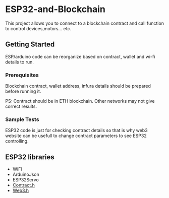 # ESP32-and-Blockchain

This project allows you to connect to a blockchain contract and call function to control devices,motors... etc.

## Getting Started

ESP/arduino code can be reorganize based on contract, wallet and wi-fi details to run.

### Prerequisites

Blockchain contract, wallet address, infura details should be prepared before running it.

PS: Contract should be in ETH blockchain. Other networks may not give correct results.

### Sample Tests

ESP32 code is just for checking contract details so that is why web3 website can be usefull to change contract parameters to see ESP32 controlling.

## ESP32 libraries

  - WiFi
  - ArduinoJson
  - ESP32Servo
  - [Contract.h](https://github.com/kopanitsa/web3-arduino.git)
  - [Web3.h](https://github.com/kopanitsa/web3-arduino.git)
